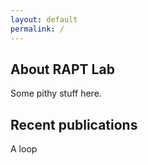 ```yaml
---
layout: default
permalink: /
---
```


## About RAPT Lab

Some pithy stuff here.

## Recent publications

A loop
